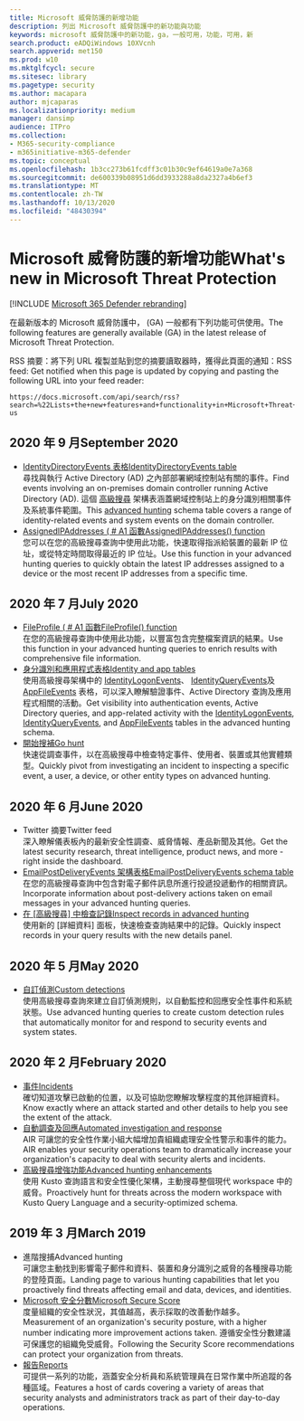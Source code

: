 ```yaml
---
title: Microsoft 威脅防護的新增功能
description: 列出 Microsoft 威脅防護中的新功能與功能
keywords: microsoft 威脅防護中的新功能，ga，一般可用，功能，可用，新
search.product: eADQiWindows 10XVcnh
search.appverid: met150
ms.prod: w10
ms.mktglfcycl: secure
ms.sitesec: library
ms.pagetype: security
ms.author: macapara
author: mjcaparas
ms.localizationpriority: medium
manager: dansimp
audience: ITPro
ms.collection:
- M365-security-compliance
- m365initiative-m365-defender
ms.topic: conceptual
ms.openlocfilehash: 1b3cc273b61fcdff3c01b30c9ef64619a0e7a368
ms.sourcegitcommit: de600339b08951d6dd3933288a8da2327a4b6ef3
ms.translationtype: MT
ms.contentlocale: zh-TW
ms.lasthandoff: 10/13/2020
ms.locfileid: "48430394"
---
```

# <a name="whats-new-in-microsoft-threat-protection"></a><span data-ttu-id="10f3c-104">Microsoft 威脅防護的新增功能</span><span class="sxs-lookup"><span data-stu-id="10f3c-104">What's new in Microsoft Threat Protection</span></span>

[!INCLUDE [Microsoft 365 Defender rebranding](../includes/microsoft-defender.md)]


<span data-ttu-id="10f3c-105">在最新版本的 Microsoft 威脅防護中， (GA) 一般都有下列功能可供使用。</span><span class="sxs-lookup"><span data-stu-id="10f3c-105">The following features are generally available (GA) in the latest release of Microsoft Threat Protection.</span></span>

<span data-ttu-id="10f3c-106">RSS 摘要：將下列 URL 複製並貼到您的摘要讀取器時，獲得此頁面的通知：</span><span class="sxs-lookup"><span data-stu-id="10f3c-106">RSS feed: Get notified when this page is updated by copying and pasting the following URL into your feed reader:</span></span>
```http
https://docs.microsoft.com/api/search/rss?search=%22Lists+the+new+features+and+functionality+in+Microsoft+Threat+Protection%22&locale=en-us
```
## <a name="september-2020"></a><span data-ttu-id="10f3c-107">2020 年 9 月</span><span class="sxs-lookup"><span data-stu-id="10f3c-107">September 2020</span></span>
- [<span data-ttu-id="10f3c-108">IdentityDirectoryEvents 表格</span><span class="sxs-lookup"><span data-stu-id="10f3c-108">IdentityDirectoryEvents table</span></span>](advanced-hunting-identitydirectoryevents-table.md) <br> <span data-ttu-id="10f3c-109">尋找與執行 Active Directory (AD) 之內部部署網域控制站有關的事件。</span><span class="sxs-lookup"><span data-stu-id="10f3c-109">Find events involving an on-premises domain controller running Active Directory (AD).</span></span> <span data-ttu-id="10f3c-110">這個 [高級搜尋](advanced-hunting-overview.md) 架構表涵蓋網域控制站上的身分識別相關事件及系統事件範圍。</span><span class="sxs-lookup"><span data-stu-id="10f3c-110">This [advanced hunting](advanced-hunting-overview.md) schema table covers a range of identity-related events and system events on the domain controller.</span></span>
- [<span data-ttu-id="10f3c-111">AssignedIPAddresses ( # A1 函數</span><span class="sxs-lookup"><span data-stu-id="10f3c-111">AssignedIPAddresses() function</span></span>](advanced-hunting-assignedipaddresses-function.md) <br> <span data-ttu-id="10f3c-112">您可以在您的高級搜尋查詢中使用此功能，快速取得指派給裝置的最新 IP 位址，或從特定時間取得最近的 IP 位址。</span><span class="sxs-lookup"><span data-stu-id="10f3c-112">Use this function in your advanced hunting queries to quickly obtain the latest IP addresses assigned to a device or the most recent IP addresses from a specific time.</span></span>

## <a name="july-2020"></a><span data-ttu-id="10f3c-113">2020 年 7 月</span><span class="sxs-lookup"><span data-stu-id="10f3c-113">July 2020</span></span>
- [<span data-ttu-id="10f3c-114">FileProfile ( # A1 函數</span><span class="sxs-lookup"><span data-stu-id="10f3c-114">FileProfile() function</span></span>](advanced-hunting-fileprofile-function.md) <br> <span data-ttu-id="10f3c-115">在您的高級搜尋查詢中使用此功能，以豐富包含完整檔案資訊的結果。</span><span class="sxs-lookup"><span data-stu-id="10f3c-115">Use this function in your advanced hunting queries to enrich results with comprehensive file information.</span></span>
- [<span data-ttu-id="10f3c-116">身分識別和應用程式表格</span><span class="sxs-lookup"><span data-stu-id="10f3c-116">Identity and app tables</span></span>](advanced-hunting-schema-tables.md)<br> <span data-ttu-id="10f3c-117">使用高級搜尋架構中的 [IdentityLogonEvents](advanced-hunting-identitylogonevents-table.md)、 [IdentityQueryEvents](advanced-hunting-identityqueryevents-table.md)及 [AppFileEvents](advanced-hunting-appfileevents-table.md) 表格，可以深入瞭解驗證事件、Active Directory 查詢及應用程式相關的活動。</span><span class="sxs-lookup"><span data-stu-id="10f3c-117">Get visibility into authentication events, Active Directory queries, and app-related activity with the [IdentityLogonEvents](advanced-hunting-identitylogonevents-table.md), [IdentityQueryEvents](advanced-hunting-identityqueryevents-table.md), and [AppFileEvents](advanced-hunting-appfileevents-table.md) tables in the advanced hunting schema.</span></span>
- [<span data-ttu-id="10f3c-118">開始搜補</span><span class="sxs-lookup"><span data-stu-id="10f3c-118">Go hunt</span></span>](advanced-hunting-go-hunt.md)<br> <span data-ttu-id="10f3c-119">快速從調查事件，以在高級搜尋中檢查特定事件、使用者、裝置或其他實體類型。</span><span class="sxs-lookup"><span data-stu-id="10f3c-119">Quickly pivot from investigating an incident to inspecting a specific event, a user, a device, or other entity types on advanced hunting.</span></span>

## <a name="june-2020"></a><span data-ttu-id="10f3c-120">2020 年 6 月</span><span class="sxs-lookup"><span data-stu-id="10f3c-120">June 2020</span></span>
- <span data-ttu-id="10f3c-121">Twitter 摘要</span><span class="sxs-lookup"><span data-stu-id="10f3c-121">Twitter feed</span></span> <br> <span data-ttu-id="10f3c-122">深入瞭解儀表板內的最新安全性調查、威脅情報、產品新聞及其他。</span><span class="sxs-lookup"><span data-stu-id="10f3c-122">Get the latest security research, threat intelligence, product news, and more - right inside the dashboard.</span></span>
- [<span data-ttu-id="10f3c-123">EmailPostDeliveryEvents 架構表格</span><span class="sxs-lookup"><span data-stu-id="10f3c-123">EmailPostDeliveryEvents schema table</span></span>](advanced-hunting-emailpostdeliveryevents-table.md) <br> <span data-ttu-id="10f3c-124">在您的高級搜尋查詢中包含對電子郵件訊息所進行投遞投遞動作的相關資訊。</span><span class="sxs-lookup"><span data-stu-id="10f3c-124">Incorporate information about post-delivery actions taken on email messages in your advanced hunting queries.</span></span>
- <span data-ttu-id="10f3c-125">[在 [高級搜尋] 中檢查記錄](advanced-hunting-query-results.md#drill-down-from-query-results)</span><span class="sxs-lookup"><span data-stu-id="10f3c-125">[Inspect records in advanced hunting](advanced-hunting-query-results.md#drill-down-from-query-results)</span></span> <br> <span data-ttu-id="10f3c-126">使用新的 [詳細資料] 面板，快速檢查查詢結果中的記錄。</span><span class="sxs-lookup"><span data-stu-id="10f3c-126">Quickly inspect records in your query results with the new details panel.</span></span>

## <a name="may-2020"></a><span data-ttu-id="10f3c-127">2020 年 5 月</span><span class="sxs-lookup"><span data-stu-id="10f3c-127">May 2020</span></span>
- [<span data-ttu-id="10f3c-128">自訂偵測</span><span class="sxs-lookup"><span data-stu-id="10f3c-128">Custom detections</span></span>](custom-detections-overview.md) <br> <span data-ttu-id="10f3c-129">使用高級搜尋查詢來建立自訂偵測規則，以自動監控和回應安全性事件和系統狀態。</span><span class="sxs-lookup"><span data-stu-id="10f3c-129">Use advanced hunting queries to create custom detection rules that automatically monitor for and respond to security events and system states.</span></span>

## <a name="february-2020"></a><span data-ttu-id="10f3c-130">2020 年 2 月</span><span class="sxs-lookup"><span data-stu-id="10f3c-130">February 2020</span></span>
- [<span data-ttu-id="10f3c-131">事件</span><span class="sxs-lookup"><span data-stu-id="10f3c-131">Incidents</span></span>](incidents-overview.md) <br> <span data-ttu-id="10f3c-132">確切知道攻擊已啟動的位置，以及可協助您瞭解攻擊程度的其他詳細資料。</span><span class="sxs-lookup"><span data-stu-id="10f3c-132">Know exactly where an attack started and other details to help you see the extent of the attack.</span></span>
- [<span data-ttu-id="10f3c-133">自動調查及回應</span><span class="sxs-lookup"><span data-stu-id="10f3c-133">Automated investigation and response</span></span>](mtp-autoir.md) <br> <span data-ttu-id="10f3c-134">AIR 可讓您的安全性作業小組大幅增加貴組織處理安全性警示和事件的能力。</span><span class="sxs-lookup"><span data-stu-id="10f3c-134">AIR enables your security operations team to dramatically increase your organization's capacity to deal with security alerts and incidents.</span></span>
- [<span data-ttu-id="10f3c-135">高級搜尋增強功能</span><span class="sxs-lookup"><span data-stu-id="10f3c-135">Advanced hunting enhancements</span></span>](advanced-hunting-overview.md) <br> <span data-ttu-id="10f3c-136">使用 Kusto 查詢語言和安全性優化架構，主動搜尋整個現代 workspace 中的威脅。</span><span class="sxs-lookup"><span data-stu-id="10f3c-136">Proactively hunt for threats across the modern workspace with Kusto Query Language and a security-optimized schema.</span></span>

## <a name="march-2019"></a><span data-ttu-id="10f3c-137">2019 年 3 月</span><span class="sxs-lookup"><span data-stu-id="10f3c-137">March 2019</span></span>
- <span data-ttu-id="10f3c-138">進階搜捕</span><span class="sxs-lookup"><span data-stu-id="10f3c-138">Advanced hunting</span></span> <br> <span data-ttu-id="10f3c-139">可讓您主動找到影響電子郵件和資料、裝置和身分識別之威脅的各種搜尋功能的登陸頁面。</span><span class="sxs-lookup"><span data-stu-id="10f3c-139">Landing page to various hunting capabilities that let you proactively find threats affecting email and data, devices, and identities.</span></span>
- [<span data-ttu-id="10f3c-140">Microsoft 安全分數</span><span class="sxs-lookup"><span data-stu-id="10f3c-140">Microsoft Secure Score</span></span>](microsoft-secure-score.md) <br> <span data-ttu-id="10f3c-141">度量組織的安全性狀況，其值越高，表示採取的改善動作越多。</span><span class="sxs-lookup"><span data-stu-id="10f3c-141">Measurement of an organization's security posture, with a higher number indicating more improvement actions taken.</span></span> <span data-ttu-id="10f3c-142">遵循安全性分數建議可保護您的組織免受威脅。</span><span class="sxs-lookup"><span data-stu-id="10f3c-142">Following the Security Score recommendations can protect your organization from threats.</span></span> 
- [<span data-ttu-id="10f3c-143">報告</span><span class="sxs-lookup"><span data-stu-id="10f3c-143">Reports</span></span>](monitoring-and-reporting.md) <br>  <span data-ttu-id="10f3c-144">可提供一系列的功能，涵蓋安全分析員和系統管理員在日常作業中所追蹤的各種區域。</span><span class="sxs-lookup"><span data-stu-id="10f3c-144">Features a host of cards covering a variety of areas that security analysts and administrators track as part of their day-to-day operations.</span></span>
